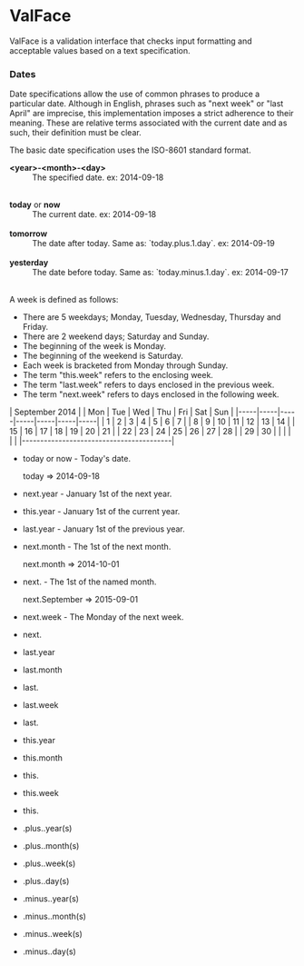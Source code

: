 ValFace
=======

ValFace is a validation interface that checks input formatting and acceptable values
based on a text specification.

### Dates

Date specifications allow the use of common phrases to produce a particular date.
Although in English, phrases such as "next week" or "last April" are imprecise, this
implementation imposes a strict adherence to their meaning. These are relative terms
associated with the current date and as such, their definition must be clear.

The basic date specification uses the ISO-8601 standard format.
<dl>
  <dt><b>&lt;year&gt;-&lt;month&gt;-&lt;day&gt;</b></dt>
  <dd>The specified date. ex: 2014-09-18</dd><br/>
</dl>
<dl>
  <dt><b>today</b> or <b>now</b></dt>
  <dd>The current date. ex: 2014-09-18</dd><br/>
  <dt><b>tomorrow</b></dt>
  <dd>The date after today. Same as: `today.plus.1.day`. ex: 2014-09-19</dd><br/>
  <dt><b>yesterday</b></dt>
  <dd>The date before today. Same as: `today.minus.1.day`. ex: 2014-09-17</dd><br/>
</dl>

A week is defined as follows:

* There are 5 weekdays; Monday, Tuesday, Wednesday, Thursday and Friday.
* There are 2 weekend days; Saturday and Sunday.
* The beginning of the week is Monday.
* The beginning of the weekend is Saturday.
* Each week is bracketed from Monday through Sunday.
* The term "this.week" refers to the enclosing week.
* The term "last.week" refers to days enclosed in the previous week.
* The term "next.week" refers to days enclosed in the following week.

| September 2014 |
| Mon | Tue | Wed | Thu | Fri | Sat | Sun |
|-----|-----|-----|-----|-----|-----|-----|
|  1  |  2  |  3  |  4  |  5  |  6  |  7  |
|  8  |  9  | 10  | 11  | 12  | 13  | 14  |
| 15  | 16  | 17  | 18  | 19  | 20  | 21  |
| 22  | 23  | 24  | 25  | 26  | 27  | 28  |
| 29  | 30  |     |     |     |     |     |
|-----------------------------------------|


* today or now - Today's date.

    today => 2014-09-18 

* next.year - January 1st of the next year.
* this.year - January 1st of the current year.
* last.year - January 1st of the previous year.
    

* next.month - The 1st of the next month.

    next.month => 2014-10-01

* next.<month-name> - The 1st of the named month.

    next.September => 2015-09-01
    
* next.week - The Monday of the next week.
* next.<day-of-week>
* last.year
* last.month
* last.<month-name>
* last.week
* last.<day-of-week>
* this.year
* this.month
* this.<month-name>
* this.week
* this.<day-of-week>
* <date>.plus.<number>.year(s)
* <date>.plus.<number>.month(s)
* <date>.plus.<number>.week(s)
* <date>.plus.<number>.day(s)
* <date>.minus.<number>.year(s)
* <date>.minus.<number>.month(s)
* <date>.minus.<number>.week(s)
* <date>.minus.<number>.day(s)